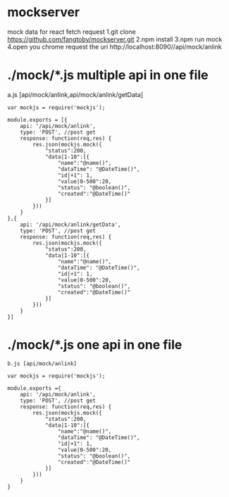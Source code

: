 # mockserver
 mock data for react fetch request
	1.git clone https://github.com/fangtoby/mockserver.git
	2.npm install
	3.npm run mock
	4.open you chrome request the uri http://localhost:8090//api/mock/anlink

# ./mock/*.js multiple api in one file

 a.js [api/mock/anlink,api/mock/anlink/getData]

	var mockjs = require('mockjs');

	module.exports = [{
		api: '/api/mock/anlink',
		type: 'POST', //post get
		response: function(req,res) {
			res.json(mockjs.mock({
		        "status":200,
		        "data|1-10":[{
		            "name":"@name()",
		            "dataTime": "@DateTime()",
		            "id|+1": 1,
		            "value|0-500":20,
		            "status": "@boolean()",
		            "created":"@DateTime()"
		        }]
		    }))
		}
	},{
		api: '/api/mock/anlink/getData',
		type: 'POST', //post get
		response: function(req,res) {
			res.json(mockjs.mock({
		        "status":200,
		        "data|1-10":[{
		            "name":"@name()",
		            "dataTime": "@DateTime()",
		            "id|+1": 1,
		            "value|0-500":20,
		            "status": "@boolean()",
		            "created":"@DateTime()"
		        }]
		    }))
		}
	}]

# ./mock/*.js one api in one file

	b.js [api/mock/anlink]

	var mockjs = require('mockjs');

	module.exports ={
		api: '/api/mock/anlink',
		type: 'POST', //post get
		response: function(req,res) {
			res.json(mockjs.mock({
		        "status":200,
		        "data|1-10":[{
		            "name":"@name()",
		            "dataTime": "@DateTime()",
		            "id|+1": 1,
		            "value|0-500":20,
		            "status": "@boolean()",
		            "created":"@DateTime()"
		        }]
		    }))
		}
	}


